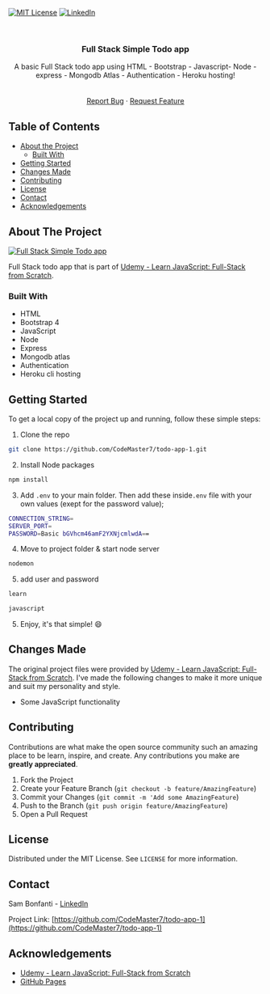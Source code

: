 <!-- PROJECT SHIELDS -->
[![MIT License][license-shield]][license-url]
[![LinkedIn][linkedin-shield]][linkedin-url]



<!-- PROJECT LOGO -->
<br />
<p align="center">
  <h3 align="center">Full Stack Simple Todo app</h3>

  <p align="center">
    A basic Full Stack todo app using HTML - Bootstrap - Javascript- Node - express - Mongodb Atlas - Authentication - Heroku hosting!
    <br />
    <br />
    <br />
    <a href="https://github.com/CodeMaster7/todo-app-1/issues">Report Bug</a>
    ·
    <a href="https://github.com/CodeMaster7/todo-app-1/issues">Request Feature</a>
  </p>
</p>



<!-- TABLE OF CONTENTS -->
## Table of Contents

* [About the Project](#about-the-project)
  * [Built With](#built-with)
* [Getting Started](#getting-started)
* [Changes Made](#changes-made)
* [Contributing](#contributing)
* [License](#license)
* [Contact](#contact)
* [Acknowledgements](#acknowledgements)



<!-- ABOUT THE PROJECT -->
## About The Project

[![Full Stack Simple Todo app][product-screenshot]](https://udemy-brad-schiff-todo-app1.herokuapp.com)

Full Stack todo app that is part of [Udemy - Learn JavaScript: Full-Stack from Scratch](https://www.udemy.com/course/learn-javascript-full-stack-from-scratch).

<!-- **It works with both the on-screen and physical keyboard.** -->


### Built With
* HTML
* Bootstrap 4
* JavaScript
* Node
* Express
* Mongodb atlas
* Authentication
* Heroku cli hosting


<!-- GETTING STARTED -->
## Getting Started

To get a local copy of the project up and running, follow these simple steps:

1. Clone the repo
```sh
git clone https://github.com/CodeMaster7/todo-app-1.git
```
2. Install Node packages
```sh
npm install
```
3. Add `.env` to your main folder. Then add these inside`.env` file with your own values (exept for the password value);
```sh
CONNECTION_STRING=
SERVER_PORT=
PASSWORD=Basic bGVhcm46amF2YXNjcmlwdA==
```
4. Move to project folder & start node server
```sh
nodemon
```
5. add user and password
```sh
learn
```
```sh
javascript
```
5. Enjoy, it's that simple! :smile:



<!-- CHANGES MADE -->
## Changes Made

The original project files were provided by [Udemy - Learn JavaScript: Full-Stack from Scratch](https://www.udemy.com/course/learn-javascript-full-stack-from-scratch). I've made the following changes to make it more unique and suit my personality and style.

- Some JavaScript functionality


<!-- CONTRIBUTING -->
## Contributing

Contributions are what make the open source community such an amazing place to be learn, inspire, and create. Any contributions you make are **greatly appreciated**.

1. Fork the Project
2. Create your Feature Branch (`git checkout -b feature/AmazingFeature`)
3. Commit your Changes (`git commit -m 'Add some AmazingFeature`)
4. Push to the Branch (`git push origin feature/AmazingFeature`)
5. Open a Pull Request



<!-- LICENSE -->
## License

Distributed under the MIT License. See `LICENSE` for more information.



<!-- CONTACT -->
## Contact

Sam Bonfanti - [LinkedIn](https://www.linkedin.com/in/sambonfanti)

Project Link: [https://github.com/CodeMaster7/todo-app-1](https://github.com/CodeMaster7/todo-app-1)



<!-- ACKNOWLEDGEMENTS -->
## Acknowledgements
* [Udemy - Learn JavaScript: Full-Stack from Scratch](https://www.udemy.com/course/learn-javascript-full-stack-from-scratch/learn/lecture/14678102#questions/7992844)
* [GitHub Pages](https://pages.github.com)




<!-- MARKDOWN LINKS & IMAGES -->
[license-shield]: https://img.shields.io/badge/license-MIT-blue.svg?style=flat-square
[license-url]: https://choosealicense.com/licenses/mit/
[linkedin-shield]: https://img.shields.io/badge/-LinkedIn-black.svg?style=flat-square&logo=linkedin&colorB=555
[linkedin-url]: https://www.linkedin.com/in/sambonfanti
[product-screenshot]: https://i.postimg.cc/Y2XTDNry/full-stack-todo.jpg

